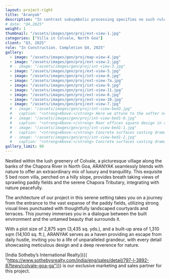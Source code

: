 ```yaml
---
layout: project-right
title: "Aranyak"
description: "In contrast subsymbolic processing specifies no such rules a priori and relies on emergent properties of processing units"
# date: "Q4,2025"
weight: 1
thumbnail: "/assets/images/gen/proj/ext-view-1.jpg"
categories: ["Villa in Colvale, North Goa"]
client: "Q3, 2025"
role: "In Construction. Completion Q4, 2025"
gallery:
  - image: "/assets/images/gen/proj/map-view-4.jpg"
  - image: "/assets/images/gen/proj/ext-view-2.jpg"
  # - image: "/assets/images/gen/proj/int-view-3.jpg"
  - image: "/assets/images/gen/proj/ext-view-5.jpg"
  - image: "/assets/images/gen/proj/int-view-6.jpg"
  - image: "/assets/images/gen/proj/ext-view-7a.jpg"
  - image: "/assets/images/gen/proj/int-view-9.jpg"
  - image: "/assets/images/gen/proj/int-view-11.jpg"
  - image: "/assets/images/gen/proj/ext-view-8.jpg"
  - image: "/assets/images/gen/proj/ext-view-10.jpg"
  - image: "/assets/images/gen/proj/ext-view-7.jpg"
  # - image: "/assets/images/gen/proj/int-view-bed3.jpg"
  #   caption: "<strong>Above:</strong> Here we attune to the softer notes of our inner self. We dream, often while awake."
  # - image: "/assets/images/gen/proj/int-view-bed1-0.jpg"
  #   caption: "<strong>Above:</strong> Rear offices square design in contrast"
  # - image: "/assets/images/gen/proj/int-view-bed1-1.jpg"
  #   caption: "<strong>Above:</strong> Concrete surfaces casting dramatic shadows"
  # - image: "/assets/images/gen/proj/int-view-bed1-2.jpg"
  #   caption: "<strong>Above:</strong> Concrete surfaces casting dramatic shadows"
gallery_limit: 99
---
```


Nestled within the lush greenery of Colvale, a picturesque village along the banks of the Chapora River in North Goa, ARANYAK seamlessly blends with nature to offer an extraordinary mix of luxury and tranquillity. This exquisite 5 bed room villa, perched on a hilly slope, provides breath taking views of sprawling paddy fields and the serene Chapora Tributary, integrating with nature peacefully.

The architecture of our project in this serene setting takes you on a journey from the entrance to the vast expanse of the paddy fields, utilizing strong visual lines punctuated with thoughtfully landscaped courtyards and terraces. This journey immerses you in a dialogue between the built environment and the untamed beauty that surrounds it.

With a plot size of 2,875 sqm (3,435 sq. yds.), and a built-up area of 1,310 sqm (14,100 sq. ft.), ARANYAK serves as a haven providing an escape from daily hustle, inviting you to a life of unparalleled grandeur, with every detail showcasing meticulous design and a deep reverence for nature.

[India Sotheby’s International Realty]({{ "https://www.sothebysrealty.com/india/eng/sales/detail/797-l-3892-87tewv/colvale-goa-ga"}}) is our exclusive marketing and sales partner for this project.

<!--
As one enters the property, they are greeted by the remnants of the ancient Sahyadri mountain range, older than the Himalayas, stretching its fingers until they recede under the lush paddy fields. It is on one such piece of land that we are building a house – a home that is expansive, merging peacefully with the untamed natural beauty that envelops it while integrating state-of-the-art technology for elevated living.

The design of this home leverages the natural terrain, seamlessly integrating the various levels of the house with the contours of the land. The structure extends out from a lush food forest, establishing a gradual descent to the fields that lie ahead. This gentle transition from the built environment to the natural landscape creates a harmonious dialogue between the two, immersing the residents in the beauty of their surroundings.

As one moves through the property, they are taken on a journey of discovery, with each step revealing a new aspect of the architecture or the landscape. The use of locally sourced stone in the construction anchors the building to its context, while the generous use of glass and open spaces allows for an uninterrupted flow between the indoors and the outdoors.

The landscaped courtyards and terraces serve as extensions of the living spaces, providing ample opportunities for the residents to engage with nature. These outdoor areas are designed to be functional yet aesthetically pleasing, with carefully selected plants and water features that create a sense of tranquility and rejuvenation.

As the journey through the property culminates at the edge of the paddy fields, one is left with a sense of having traversed through a series of carefully curated experiences – from the solidity of the mountain to the serenity of the fields, with the architecture serving as a bridge between the two. It is this seamless integration of the built and the natural that makes this project truly unique, offering a living experience that is both grounded and elevated, intimate yet expansive, and deeply connected to the essence of its location in Colvale.

For more details about this project, [contact us]({{ "/contact/" | relative_url }}) -->
